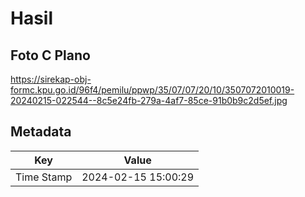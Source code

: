 # Hasil

## Foto C Plano

https://sirekap-obj-formc.kpu.go.id/96f4/pemilu/ppwp/35/07/07/20/10/3507072010019-20240215-022544--8c5e24fb-279a-4af7-85ce-91b0b9c2d5ef.jpg


## Metadata

| Key        | Value               |
| ---------- | ------------------- |
| Time Stamp | 2024-02-15 15:00:29 |



